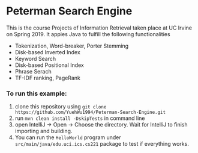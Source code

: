 # Peterman Search Engine
This is the course Projects of Information Retrieval taken place at UC Irvine on Spring 2019. It appies Java to fulfill the following functionalities
- Tokenization, Word-breaker, Porter Stemming
- Disk-based Inverted Index
- Keyword Search
- Disk-based Positional Index
- Phrase Serach
- TF-IDF ranking, PageRank 

### To run this example: 
1. clone this repository using `git clone https://github.com/YuehWu1994/Peterman-Search-Engine.git`
1. run `mvn clean install -DskipTests` in command line
1. open IntelliJ -> Open -> Choose the directory. Wait for IntelliJ to finish importing and building.
1. You can run the `HelloWorld` program under `src/main/java/edu.uci.ics.cs221` package to test if everything works.

